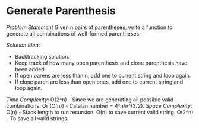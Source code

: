 # Generate Parenthesis

_Problem Statement_
Given n pairs of parentheses, write a function to generate all combinations of well-formed parentheses.

_Solution Idea_:
- Backtracking solution.
- Keep track of how many open parenthesis and close parenthesis have been added.
- If open parens are less than n, add one to current string and loop again.
- If close paren are less than open ones, add one to current string and loop again.

_Time Complexity_: O(2^n) - Since we are generating all possible valid combinations. Or (C(n)) - Catalan number = 4^n/n^(3/2).
_Space Complexity_: O(n) - Stack length to run recursion. O(n) to save current valid string. O(2^n) - To save all valid strings.

